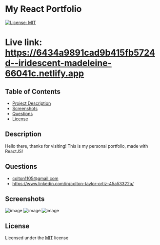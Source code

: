 # My React Portfolio

[![License: MIT](https://img.shields.io/badge/License-MIT-yellow.svg)](https://opensource.org/licenses/MIT)

# **Live link:** https://6434a9891cad9b415fb5724d--iridescent-madeleine-66041c.netlify.app 

## Table of Contents 
  - [Project Description](#Description)
  - [Screenshots](#Screenshots)
  - [Questions](#Questions)
  - [License](#License)

## Description
Hello there, thanks for visiting! This is my personal portfolio, made with ReactJS!

## Questions
- colton1105@gmail.com
- https://www.linkedin.com/in/colton-taylor-ortiz-45a53322a/ 

## Screenshots 
![image](https://user-images.githubusercontent.com/116236745/231024074-effa6bfb-344d-41ba-8ca1-901155a604c5.png)
![image](https://user-images.githubusercontent.com/116236745/231024139-d6bb1df4-474f-4cfd-8b7f-baa1d6eae7c8.png)
![image](https://user-images.githubusercontent.com/116236745/231024353-a4615c57-beaa-48b7-99c3-7a75bd65b4a8.png)


## License 
Licensed under the [MIT](https://opensource.org/licenses/MIT) license
